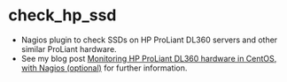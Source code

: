 # check_hp_ssd

* Nagios plugin to check SSDs on HP ProLiant DL360 servers and other similar ProLiant hardware.
* See my blog post [Monitoring HP ProLiant DL360 hardware in CentOS, with Nagios (optional)](http://blog.mattbrock.co.uk/monitoring-hp-proliant-dl360-hardware-in-centos/) for further information.
